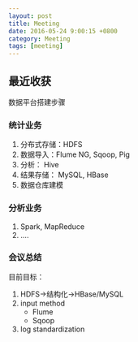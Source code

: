 ```yaml
---
layout: post
title: Meeting
date: 2016-05-24 9:00:15 +0800
category: Meeting
tags: [meeting]
---
```


## 最近收获

数据平台搭建步骤

### 统计业务

1. 分布式存储：HDFS
2. 数据导入：Flume NG, Sqoop, Pig
3. 分析： Hive
4. 结果存储： MySQL, HBase
5. 数据仓库建模


### 分析业务

1. Spark, MapReduce
2. ....

### 会议总结

目前目标：

1. HDFS->结构化->HBase/MySQL
2. input method
    * Flume
    * Sqoop
3. log standardization
